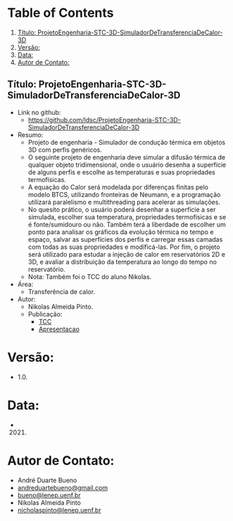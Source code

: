
# Table of Contents

1.  [Título: ProjetoEngenharia-STC-3D-SimuladorDeTransferenciaDeCalor-3D](#org48da97d)
2.  [Versão:](#orgd0d270b)
3.  [Data:](#org3a5308f)
4.  [Autor de Contato:](#orgbb48be4)


<a id="org48da97d"></a>

## Título: ProjetoEngenharia-STC-3D-SimuladorDeTransferenciaDeCalor-3D

-   Link no github:
    -   <https://github.com/ldsc/ProjetoEngenharia-STC-3D-SimuladorDeTransferenciaDeCalor-3D>
-   Resumo:
    -   Projeto de engenharia - Simulador de condução térmica em objetos 3D com perfis genéricos.
    -   O seguinte projeto de engenharia deve simular a difusão térmica de qualquer objeto tridimensional, onde o usuário desenha a superfície de alguns perfis e escolhe as temperaturas e suas propriedades termofísicas.
    -   A equação do Calor será modelada por diferenças finitas pelo modelo BTCS, utilizando fronteiras de Neumann, e a programação utilizará paralelismo e multithreading para acelerar as simulações.
    -   No quesito prático, o usuário poderá desenhar a superfície a ser simulada, escolher sua temperatura, propriedades termofísicas e se é fonte/sumidouro ou não. Também terá a liberdade de escolher um ponto para analisar os gráficos da evolução térmica no tempo e espaço, salvar as superfícies dos perfis e carregar essas camadas com todas as suas propriedades e modificá-las. Por fim, o projeto será utilizado para estudar a injeção de calor em reservatórios 2D e 3D, e avaliar a distribuição da temperatura ao longo do tempo no reservatório.
    -   Nota: Também foi o TCC do aluno Nikolas.
-   Área:
    -   Transferência de calor.
-   Autor:
    -   Nikolas Almeida Pinto.
    -   Publicação:
        -   [TCC](https://github.com/ldsc/ProjetoEngenharia-STC-3D-SimuladorDeTransferenciaDeCalor-3D/blob/master/doc/ManualTecnico/TCC-NikolasAlmeidaPinto.pdf)
        -   [Apresentacao](https://github.com/ldsc/ProjetoEngenharia-STC-3D-SimuladorDeTransferenciaDeCalor-3D/blob/master/doc/ManualTecnico/Apresentacao_Nicholas_TCC2.pptx)


<a id="orgd0d270b"></a>

# Versão:

-   1.0.


<a id="org3a5308f"></a>

# Data:

-   2021.


<a id="orgbb48be4"></a>

# Autor de Contato:

-   André Duarte Bueno
-   [andreduartebueno@gmail.com](mailto:andreduartebueno@gmail.com)
-   [bueno@lenep.uenf.br](mailto:bueno@lenep.uenf.br)
-   Nikolas Almeida Pinto
-   [nicholaspinto@lenep.uenf.br](mailto:nicholaspinto@lenep.uenf.br)

